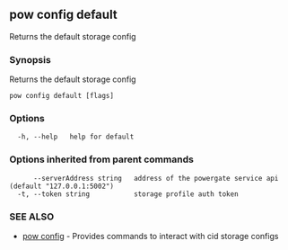 ## pow config default

Returns the default storage config

### Synopsis

Returns the default storage config

```
pow config default [flags]
```

### Options

```
  -h, --help   help for default
```

### Options inherited from parent commands

```
      --serverAddress string   address of the powergate service api (default "127.0.0.1:5002")
  -t, --token string           storage profile auth token
```

### SEE ALSO

* [pow config](pow_config.md)	 - Provides commands to interact with cid storage configs

